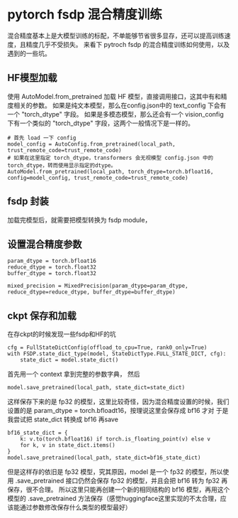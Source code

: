 # pytorch fsdp 混合精度训练
混合精度基本上是大模型训练的标配，不单能够节省很多显存，还可以提高训练速度，且精度几乎不受损失。
来看下 pytroch fsdp 的混合精度训练如何使用，以及遇到的一些坑。
## HF模型加载
使用 AutoModel.from_pretrained 加载 HF 模型，直接调用接口，这其中有和精度相关的参数。
如果是纯文本模型，那么在config.json中的 text_config 下会有一个 "torch_dtype" 字段。
如果是多模态模型，那么还会有一个 vision_config 下有一个类似的 "torch_dtype" 字段，这两个一般情况下是一样的。
```
# 首先 load 一下 config
model_config = AutoConfig.from_pretrained(local_path, trust_remote_code=trust_remote_code)
# 如果在这里指定 torch_dtype，transformers 会无视模型 config.json 中的 torch_dtype，转而使用显示指定的dtype。
AutoModel.from_pretrained(local_path, torch_dtype=torch.bfloat16, config=model_config, trust_remote_code=trust_remote_code)
```
## fsdp 封装
加载完模型后，就需要把模型转换为 fsdp module，
## 设置混合精度参数
```
param_dtype = torch.bfloat16
reduce_dtype = torch.float32
buffer_dtype = torch.float32

mixed_precision = MixedPrecision(param_dtype=param_dtype, reduce_dtype=reduce_dtype, buffer_dtype=buffer_dtype)
```
## ckpt 保存和加载
在存ckpt的时候发现一些fsdp和HF的坑
```
cfg = FullStateDictConfig(offload_to_cpu=True, rank0_only=True)
with FSDP.state_dict_type(model, StateDictType.FULL_STATE_DICT, cfg):
    state_dict = model.state_dict()
```
首先用一个 context 拿到完整的参数字典，
然后
```
model.save_pretrained(local_path, state_dict=state_dict)
```
这样保存下来的是 fp32 的模型，这里比较奇怪，因为混合精度设置的时候，我们设置的是 param_dtype = torch.bfloadt16，按理说这里会保存成 bf16 才对
于是我尝试把 state_dict 转换成 bf16 再save
```
bf16_state_dict = {
    k: v.to(torch.bfloat16) if torch.is_floating_point(v) else v
    for k, v in state_dict.items()
}
model.save_pretrained(local_path, state_dict=bf16_state_dict)
```
但是这样存的依旧是 fp32 模型，究其原因，model 是一个 fp32 的模型，所以使用 .save_pretrained 接口仍然会保存 fp32 的模型，并且会把 bf16 转为 fp32 再保存，很不合理。
所以这里只能再创建一个新的相同结构的 bf16 模型，再用这个模型的 .save_pretrained 方法保存（感觉huggingface这里实现的不太合理，应该能通过参数修改保存什么类型的模型最好）
